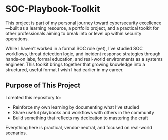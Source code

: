 # SOC-Playbook-Toolkit

This project is part of my personal journey toward cybersecurity excellence—built as a learning resource, a portfolio project, and a practical toolkit for other professionals aiming to break into or level up within security operations.

While I haven’t worked in a formal SOC role (yet), I’ve studied SOC workflows, threat detection logic, and incident response strategies through hands-on labs, formal education, and real-world environments as a systems engineer. This toolkit brings together that growing knowledge into a structured, useful format I wish I had earlier in my career.

## Purpose of This Project

I created this repository to:

- Reinforce my own learning by documenting what I’ve studied  
- Share useful playbooks and workflows with others in the community  
- Build something that reflects my dedication to mastering the craft  

Everything here is practical, vendor-neutral, and focused on real-world scenarios.
